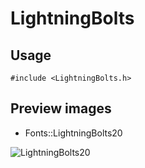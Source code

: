 LightningBolts
==========

Usage
------

    #include <LightningBolts.h>

Preview images
--------------
* Fonts::LightningBolts20 

![LightningBolts20](https://raw.githubusercontent.com/Cariad/LightningBolts/master/Preview/LightningBolts20.png)

